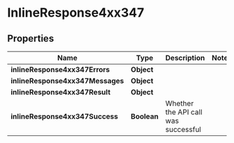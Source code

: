 # InlineResponse4xx347

## Properties
Name | Type | Description | Notes
------------ | ------------- | ------------- | -------------
**inlineResponse4xx347Errors** | **Object** |  | 
**inlineResponse4xx347Messages** | **Object** |  | 
**inlineResponse4xx347Result** | **Object** |  | 
**inlineResponse4xx347Success** | **Boolean** | Whether the API call was successful | 
